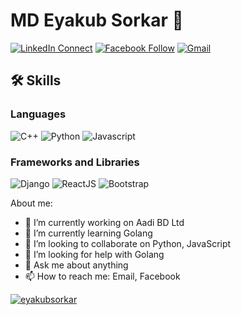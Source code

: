 # MD Eyakub Sorkar 👋

[![LinkedIn Connect](https://img.shields.io/badge/%20-Connect-black?color=14171A&labelColor=212121&logo=linkedin&logoColor=ffffff)](https://www.linkedin.com/in/eyakub-sorkar/)
[![Facebook Follow](https://img.shields.io/badge/%20-Connect-black?color=14171A&labelColor=1976d2&logo=facebook&logoColor=ffffff)](https://www.facebook.com/mdes.mdes/)
[![Gmail](https://img.shields.io/badge/%20-Send%20Mail-black?color=14171A&labelColor=ef5350&logo=gmail&logoColor=ffffff)](mailto:eyakubsorkar@gmail.com?subject=From%20GitHub&body=Hi,%20there.%20Found%20you%20from%20GitHub.)


## 🛠️ Skills

### Languages

![C++](https://img.shields.io/badge/c++-%2300599C.svg?style=for-the-badge&logo=c%2B%2B&logoColor=white)
![Python](https://img.shields.io/badge/Python-3776AB?style=for-the-badge&logo=python&logoColor=white)
![Javascript](https://img.shields.io/badge/JavaScript-323330?style=for-the-badge&logo=javascript&logoColor=F7DF1E)

### Frameworks and Libraries

![Django](https://img.shields.io/badge/django-%23092E20.svg?style=for-the-badge&logo=django&logoColor=white)
![ReactJS](https://img.shields.io/badge/react-%2320232a.svg?style=for-the-badge&logo=react&logoColor=%2361DAFB)
![Bootstrap](https://img.shields.io/badge/Bootstrap-563D7C?style=for-the-badge&logo=bootstrap&logoColor=white)

About me:

- 🔭 I’m currently working on Aadi BD Ltd
- 🌱 I’m currently learning Golang
- 👯 I’m looking to collaborate on Python, JavaScript
- 🤔 I’m looking for help with Golang
- 💬 Ask me about anything
- 📫 How to reach me: Email, Facebook


<a href="">
  <img align="center" src="https://github-readme-stats.vercel.app/api?username=eyakub&show_icons=true&theme=radical" alt="eyakubsorkar"/>
</a>
